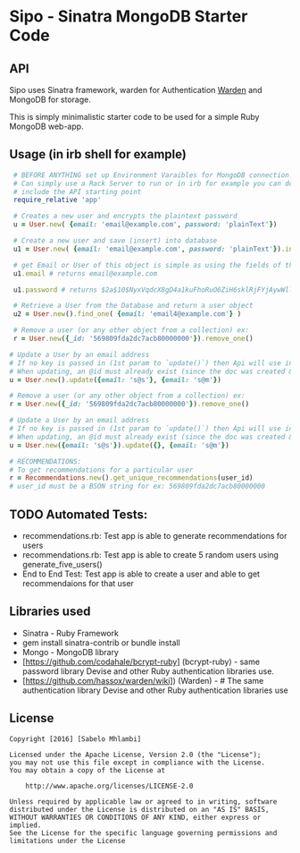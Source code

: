 # Sipo  -  Sinatra MongoDB Starter Code

## API
Sipo uses Sinatra framework, warden for Authentication
[Warden](http://github.com/hassox/warden) and MongoDB for storage.

This is simply minimalistic starter code to be used for a simple Ruby MongoDB web-app.
## Usage (in irb shell for example)

```ruby
 # BEFORE ANYTHING set up Environment Varaibles for MongoDB connection!! -- mongoconnect.rb
 # Can simply use a Rack Server to run or in irb for example you can do the following
 # include the API starting point
 require_relative 'app'

 # Creates a new user and encrypts the plaintext password
 u = User.new( {email: 'email@example.com', password: 'plainText'})

 # Create a new user and save (insert) into database
 u1 = User.new( {email: 'email@example.com', password: 'plainText'}).insert()

 # get Email or User of this object is simple as using the fields of the object
 u1.email # returns email@example.com

 u1.password # returns $2a$10$NyxVqdcX8gD4a1kuFhoRuO6ZiH6sklRjFYjAywWllbW7HZ910FgFm

 # Retrieve a User from the Database and return a user object
 u2 = User.new().find_one( {email: 'email4@example.com'} )

 # Remove a user (or any other object from a collection) ex:
 r = User.new({_id: '569809fda2dc7acb80000000'}).remove_one()

# Update a User by an email address
# If no key is passed in (1st param to `update()`) then Api will use internal @id
# When updating, an @id must already exist (since the doc was created & saved to DB)
u = User.new().update({email: 's@s'}, {email: 's@m'})

# Remove a user (or any other object from a collection) ex:
r = User.new({_id: '569809fda2dc7acb80000000'}).remove_one()

# Update a User by an email address
# If no key is passed in (1st param to `update()`) then Api will use internal @id
# When updating, an @id must already exist (since the doc was created & saved to DB)
u = User.new({email: 's@s'}).update({}, {email: 's@m'})

# RECOMMENDATIONS:
# To get recommendations for a particular user
r = Recommendations.new().get_unique_recommendations(user_id) 
# user_id must be a BSON string for ex: 569809fda2dc7acb80000000
```

## TODO Automated Tests:
* recommendations.rb: Test app is able to generate recommendations for users 
* recommendations.rb: Test app is able to create 5 random users using generate_five_users()
* End to End Test: Test app is able to create a user and able to get recommendaions for that user

## Libraries used 
* Sinatra - Ruby Framework
* gem install sinatra-contrib  or bundle install
* Mongo - MongoDB library
* [https://github.com/codahale/bcrypt-ruby] (bcrypt-ruby) -  same password library Devise and other Ruby authentication libraries use.
* [https://github.com/hassox/warden/wiki]) (Warden) -  # The same authentication library Devise and other Ruby authentication libraries use

## License

    Copyright [2016] [Sabelo Mhlambi]

    Licensed under the Apache License, Version 2.0 (the "License");
    you may not use this file except in compliance with the License.
    You may obtain a copy of the License at

        http://www.apache.org/licenses/LICENSE-2.0

    Unless required by applicable law or agreed to in writing, software
    distributed under the License is distributed on an "AS IS" BASIS,
    WITHOUT WARRANTIES OR CONDITIONS OF ANY KIND, either express or implied.
    See the License for the specific language governing permissions and
    limitations under the License
